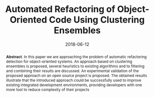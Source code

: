 ---
title: "Automated Refactoring of Object-Oriented Code Using Clustering Ensembles"
authors: '<i>Timofey Bryksin, Alexey Shpilman, and Daniel Kudenko</i>'
collection: publications
permalink: /publication/2018-06-12-refactoring-clustering
date: 2018-06-12
venue: "proceedings of <b>NLP4SE'18</b>"
paperurl: 'https://www.aaai.org/ocs/index.php/WS/AAAIW18/paper/viewPaper/16783'
pdf: 'https://www.aaai.org/ocs/index.php/WS/AAAIW18/paper/view/16783/15656'
counter_id: 'C7'
level: 'Workshop'
abstract: "<p><b>Abstract</b>. In this paper we are approaching the problem of automatic refactoring detection for object-oriented systems. An approach based on clustering ensembles is proposed, several heuristics to existing algorithms and to filtering and combining their results are discussed. An experimental validation of the proposed approach on an open source project is proposed. The obtained results illustrate that the introduced approach could be successfully used to improve existing integrated development environments, providing developers with one more tool to reduce complexity of their projects</p>"
---